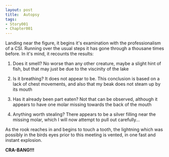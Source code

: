 ```yaml
---
layout: post
title:  Autopsy
tags:
- Story001
- Chapter001
---
```


Landing near the figure, it begins it's examination with the professionalism of a CSI.  Running over the usual steps it has gone through a thousane times before.  In it's mind, it recounts the results:

1. Does it smell? No worse than any other creature, maybe a slight hint of fish, but that may just be due to the viscinity of the lake

1. Is it breathing? It does not appear to be.  This conclusion is based on a lack of chest movements, and also that my beak does not steam up by its mouth

1. Has it already been part eaten? Not that can be observed, although it appears to have one molar missing towards the back of the mouth

1. Anything worth stealing? There appears to be a silver filling near the missing molar, which I will now attempt to pull out carefully...

As the rook reaches in and begins to touch a tooth, the lightning which was possibly in the birds eyes prior to this meeting is vented, in one fast and instant explosion.

**CRA-BANG!!!**

